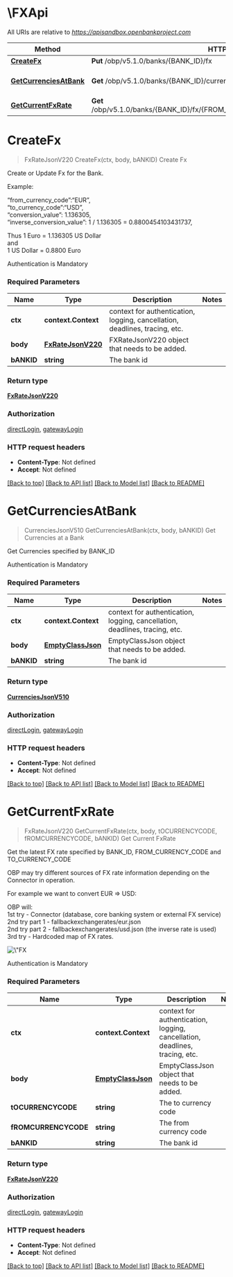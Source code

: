 # \FXApi

All URIs are relative to *https://apisandbox.openbankproject.com*

Method | HTTP request | Description
------------- | ------------- | -------------
[**CreateFx**](FXApi.md#CreateFx) | **Put** /obp/v5.1.0/banks/{BANK_ID}/fx | Create Fx
[**GetCurrenciesAtBank**](FXApi.md#GetCurrenciesAtBank) | **Get** /obp/v5.1.0/banks/{BANK_ID}/currencies | Get Currencies at a Bank
[**GetCurrentFxRate**](FXApi.md#GetCurrentFxRate) | **Get** /obp/v5.1.0/banks/{BANK_ID}/fx/{FROM_CURRENCY_CODE}/{TO_CURRENCY_CODE} | Get Current FxRate


# **CreateFx**
> FxRateJsonV220 CreateFx(ctx, body, bANKID)
Create Fx

<p>Create or Update Fx for the Bank.</p><p>Example:</p><p>“from_currency_code”:“EUR”,<br />“to_currency_code”:“USD”,<br />“conversion_value”: 1.136305,<br />“inverse_conversion_value”: 1 / 1.136305 = 0.8800454103431737,</p><p>Thus 1 Euro = 1.136305 US Dollar<br />and<br />1 US Dollar = 0.8800 Euro</p><p>Authentication is Mandatory</p>

### Required Parameters

Name | Type | Description  | Notes
------------- | ------------- | ------------- | -------------
 **ctx** | **context.Context** | context for authentication, logging, cancellation, deadlines, tracing, etc.
  **body** | [**FxRateJsonV220**](FxRateJsonV220.md)| FXRateJsonV220 object that needs to be added. | 
  **bANKID** | **string**| The bank id | 

### Return type

[**FxRateJsonV220**](FXRateJsonV220.md)

### Authorization

[directLogin](../README.md#directLogin), [gatewayLogin](../README.md#gatewayLogin)

### HTTP request headers

 - **Content-Type**: Not defined
 - **Accept**: Not defined

[[Back to top]](#) [[Back to API list]](../README.md#documentation-for-api-endpoints) [[Back to Model list]](../README.md#documentation-for-models) [[Back to README]](../README.md)

# **GetCurrenciesAtBank**
> CurrenciesJsonV510 GetCurrenciesAtBank(ctx, body, bANKID)
Get Currencies at a Bank

<p>Get Currencies specified by BANK_ID</p><p>Authentication is Mandatory</p>

### Required Parameters

Name | Type | Description  | Notes
------------- | ------------- | ------------- | -------------
 **ctx** | **context.Context** | context for authentication, logging, cancellation, deadlines, tracing, etc.
  **body** | [**EmptyClassJson**](EmptyClassJson.md)| EmptyClassJson object that needs to be added. | 
  **bANKID** | **string**| The bank id | 

### Return type

[**CurrenciesJsonV510**](CurrenciesJsonV510.md)

### Authorization

[directLogin](../README.md#directLogin), [gatewayLogin](../README.md#gatewayLogin)

### HTTP request headers

 - **Content-Type**: Not defined
 - **Accept**: Not defined

[[Back to top]](#) [[Back to API list]](../README.md#documentation-for-api-endpoints) [[Back to Model list]](../README.md#documentation-for-models) [[Back to README]](../README.md)

# **GetCurrentFxRate**
> FxRateJsonV220 GetCurrentFxRate(ctx, body, tOCURRENCYCODE, fROMCURRENCYCODE, bANKID)
Get Current FxRate

<p>Get the latest FX rate specified by BANK_ID, FROM_CURRENCY_CODE and TO_CURRENCY_CODE</p><p>OBP may try different sources of FX rate information depending on the Connector in operation.</p><p>For example we want to convert EUR =&gt; USD:</p><p>OBP will:<br />1st try - Connector (database, core banking system or external FX service)<br />2nd try part 1 - fallbackexchangerates/eur.json<br />2nd try part 2 - fallbackexchangerates/usd.json (the inverse rate is used)<br />3rd try - Hardcoded map of FX rates.</p><p><img src=\"https://user-images.githubusercontent.com/485218/60005085-1eded600-966e-11e9-96fb-798b102d9ad0.png\" alt=\"FX Flow\" /></p><p>Authentication is Mandatory</p>

### Required Parameters

Name | Type | Description  | Notes
------------- | ------------- | ------------- | -------------
 **ctx** | **context.Context** | context for authentication, logging, cancellation, deadlines, tracing, etc.
  **body** | [**EmptyClassJson**](EmptyClassJson.md)| EmptyClassJson object that needs to be added. | 
  **tOCURRENCYCODE** | **string**| The to currency code | 
  **fROMCURRENCYCODE** | **string**| The from currency code | 
  **bANKID** | **string**| The bank id | 

### Return type

[**FxRateJsonV220**](FXRateJsonV220.md)

### Authorization

[directLogin](../README.md#directLogin), [gatewayLogin](../README.md#gatewayLogin)

### HTTP request headers

 - **Content-Type**: Not defined
 - **Accept**: Not defined

[[Back to top]](#) [[Back to API list]](../README.md#documentation-for-api-endpoints) [[Back to Model list]](../README.md#documentation-for-models) [[Back to README]](../README.md)

